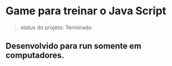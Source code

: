 # Game para treinar o Java Script
> status do projeto: Terminado 
## Desenvolvido para run somente em computadores.